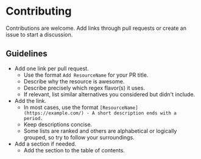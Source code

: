 # Contributing

Contributions are welcome. Add links through pull requests or create an issue to start a discussion.

## Guidelines

- Add one link per pull request.
  - Use the format `Add ResourceName` for your PR title.
  - Describe why the resource is awesome.
  - Describe precisely which regex flavor(s) it uses.
  - If relevant, list similar alternatives you considered but didn't include.
- Add the link.
  - In most cases, use the format `[ResourceName](https://example.com/) - A short description ends with a period.`
  - Keep descriptions concise.
  - Some lists are ranked and others are alphabetical or logically grouped, so try to follow your surroundings.
- Add a section if needed.
  - Add the section to the table of contents.
